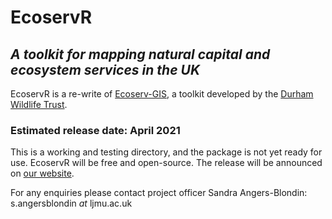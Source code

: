 # EcoservR
##  _A toolkit for mapping natural capital and ecosystem services in the UK_

EcoservR is a re-write of [Ecoserv-GIS](https://www.nature.scot/naturescot-research-report-954-ecoserv-gis-v33-toolkit-mapping-ecosystem-services-gb-scale), a toolkit developed by the [Durham Wildlife Trust](https://www.durhamwt.com/). 

### Estimated release date: April 2021
This is a working and testing directory, and the package is not yet ready for use. EcoservR will be free and open-source. The release will be announced on [our website](https://ecoservr.github.io/EcoservR/). 

For any enquiries please contact project officer Sandra Angers-Blondin: s.angersblondin _at_ ljmu.ac.uk

